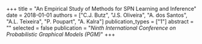 +++
title = "An Empirical Study of Methods for SPN Learning and Inference"
date = 2018-01-01
authors = ["C.J. Butz", "J.S. Oliveira", "A. dos Santos", "A.L. Teixeira", "P. Poupart", "A. Kalra"]
publication_types = ["1"]
abstract = ""
selected = false
publication = "*Ninth International Conference on Probabilistic Graphical Models (PGM)*"
+++

